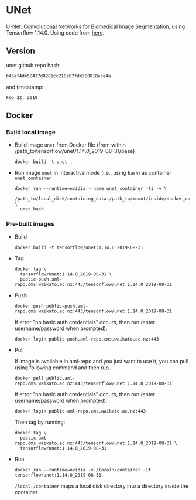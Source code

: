 # UNet

[U-Net: Convolutional Networks for Biomedical Image Segmentation](http://lmb.informatik.uni-freiburg.de/people/ronneber/u-net/), 
using Tensorflow 1.14.0. Using code from [here](https://github.com/zhixuhao/unet).

## Version

unet github repo hash:

```
b45af4d458437d8281cc218a07fd4380818ece4a
```

and timestamp:

```
Feb 22, 2019
```

## Docker

### Build local image

* Build image `unet` from Docker file (from within /path_to/tensorflow/unet/1.14.0_2019-08-31/base)

  ```commandline
  docker build -t unet .
  ```
  
* Run image `unet` in interactive mode (i.e., using `bash`) as container `unet_container`

  ```commandline
  docker run --runtime=nvidia --name unet_container -ti -v \
    /path_to/local_disk/containing_data:/path_to/mount/inside/docker_container \
    unet bash
  ```

### Pre-built images

* Build

  ```commandline
  docker build -t tensorflow/unet:1.14.0_2019-08-31 .
  ```
  
* Tag

  ```commandline
  docker tag \
    tensorflow/unet:1.14.0_2019-08-31 \
    public-push.aml-repo.cms.waikato.ac.nz:443/tensorflow/unet:1.14.0_2019-08-31
  ```
  
* Push

  ```commandline
  docker push public-push.aml-repo.cms.waikato.ac.nz:443/tensorflow/unet:1.14.0_2019-08-31
  ```
  If error "no basic auth credentials" occurs, then run (enter username/password when prompted):
  
  ```commandline
  docker login public-push.aml-repo.cms.waikato.ac.nz:443
  ```
  
* Pull

  If image is available in aml-repo and you just want to use it, you can pull using following command and then [run](#run).

  ```commandline
  docker pull public.aml-repo.cms.waikato.ac.nz:443/tensorflow/unet:1.14.0_2019-08-31
  ```
  If error "no basic auth credentials" occurs, then run (enter username/password when prompted):
  
  ```commandline
  docker login public.aml-repo.cms.waikato.ac.nz:443
  ```
  Then tag by running:
  
  ```commandline
  docker tag \
    public.aml-repo.cms.waikato.ac.nz:443/tensorflow/unet:1.14.0_2019-08-31 \
    tensorflow/unet:1.14.0_2019-08-31
  ```
  
* <a name="run">Run</a>

  ```commandline
  docker run --runtime=nvidia -v /local:/container -it tensorflow/unet:1.14.0_2019-08-31
  ```
  `/local:/container` maps a local disk directory into a directory inside the container
